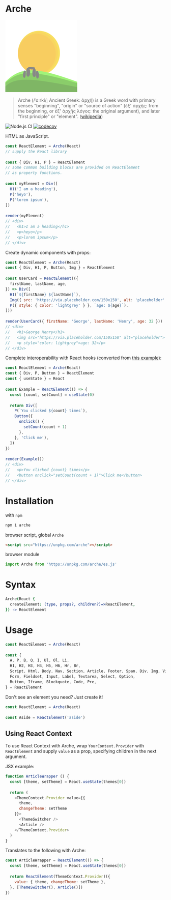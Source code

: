 # Arche
![arche-logo](https://raw.githubusercontent.com/a-synchronous/assets/master/arche-logo-226x226.png)
> Arche (/ˈɑːrki/; Ancient Greek: ἀρχή) is a Greek word with primary senses "beginning", "origin" or "source of action" (ἐξ' ἀρχῆς: from the beginning, οr ἐξ' ἀρχῆς λόγος: the original argument), and later "first principle" or "element". ([wikipedia](https://en.wikipedia.org/wiki/Arche))

![Node.js CI](https://github.com/richytong/arche/workflows/Node.js%20CI/badge.svg?branch=master)
[![codecov](https://codecov.io/gh/richytong/arche/branch/master/graph/badge.svg)](https://codecov.io/gh/a-synchronous/rubico)

HTML as JavaScript.

```javascript [playground]
const ReactElement = Arche(React)
// supply the React library

const { Div, H1, P } = ReactElement
// some common building blocks are provided on ReactElement
// as property functions.

const myElement = Div([
  H1('I am a heading'),
  P('heyo'),
  P('lorem ipsum'),
])

render(myElement)
// <div>
//   <h1>I am a heading</h1>
//   <p>heyo</p>
//   <p>lorem ipsum</p>
// </div>
```

Create dynamic components with props:
```javascript [playground]
const ReactElement = Arche(React)
const { Div, H1, P, Button, Img } = ReactElement

const UserCard = ReactElement(({
  firstName, lastName, age,
}) => Div([
  H1(`${firstName} ${lastName}`),
  Img({ src: 'https://via.placeholder.com/150x150', alt: 'placeholder' }),
  P({ style: { color: 'lightgrey' } }, `age: ${age}`),
]))

render(UserCard({ firstName: 'George', lastName: 'Henry', age: 32 }))
// <div>
//   <h1>George Henry</h1>
//   <img src="https://via.placeholder.com/150x150" alt="placeholder">
//   <p style="color: lightgrey">age: 32</p>
// </div>
```

Complete interoperability with React hooks (converted from [this example](https://reactjs.org/docs/hooks-intro.html)):
```javascript [playground]
const ReactElement = Arche(React)
const { Div, P, Button } = ReactElement
const { useState } = React

const Example = ReactElement(() => {
  const [count, setCount] = useState(0)

  return Div([
    P(`You clicked ${count} times`),
    Button({
      onClick() {
        setCount(count + 1)
      },
    }, 'Click me'),
  ])
})

render(Example())
// <div>
//   <p>You clicked {count} times</p>
//   <button onclick="setCount(count + 1)">Click me</button>
// </div>
```

# Installation
with `npm`
```bash
npm i arche
```

browser script, global `Arche`
```html
<script src="https://unpkg.com/arche"></script>
```

browser module
```javascript
import Arche from 'https://unpkg.com/arche/es.js'
```

# Syntax
```coffeescript [specscript]
Arche(React {
  createElement: (type, props?, children?)=>ReactElement,
}) -> ReactElement
```

# Usage
```javascript
const ReactElement = Arche(React)

const {
  A, P, B, Q, I, Ul, Ol, Li,
  H1, H2, H3, H4, H5, H6, Hr, Br,
  Script, Html, Body, Nav, Section, Article, Footer, Span, Div, Img, Video,
  Form, Fieldset, Input, Label, Textarea, Select, Option,
  Button, Iframe, Blockquote, Code, Pre,
} = ReactElement
```

Don't see an element you need? Just create it!
```javascript [playground]
const ReactElement = Arche(React)

const Aside = ReactElement('aside')
```

## Using React Context
To use React Context with Arche, wrap `YourContext.Provider` with `ReactElement` and supply `value` as a prop, specifying children in the next argument.

JSX example:
```javascript
function ArticleWrapper () {
  const [theme, setTheme] = React.useState(themes[0])

  return (
    <ThemeContext.Provider value={{
      theme,
      changeTheme: setTheme
    }}>
      <ThemeSwitcher />
      <Article />
    </ThemeContext.Provider>
  )
}
```

Translates to the following with Arche:
```javascript
const ArticleWrapper = ReactElement(() => {
  const [theme, setTheme] = React.useState(themes[0])

  return ReactElement(ThemeContext.Provider)({
    value: { theme, changeTheme: setTheme },
  }, [ThemeSwitcher(), Article()])
})
```
